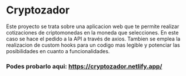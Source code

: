 # Cryptozador

Este proyecto se trata sobre una aplicacion web que te permite realizar cotizaciones de criptomonedas en la moneda que selecciones.
En este caso se hace el pedido a la API a través de axios.
Tambien se emplea la realizacion de custom hooks para un codigo mas legible y potenciar las posibilidades en cuanto a funcionalidades.

### Podes probarlo aqui: https://cryptozador.netlify.app/ ### 
